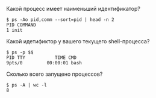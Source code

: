Какой процесс имеет наименьший идентификатор?
```
$ ps -Ao pid,comm --sort=pid | head -n 2
PID COMMAND
1 init
```
Какой идетификтор у вашего текущего shell-процесса?
```
$ ps -p $$
PID TTY           TIME CMD
9pts/0         00:00:01 bash
```
Сколько всего запущено процессов?
```
$ ps -A | wc -l
8
```
